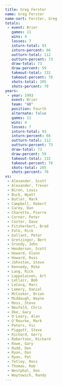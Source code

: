 ```yaml
---
title: Greg Ferster
name: Greg Ferster
name-sort: Ferster, Greg
totals:
 - event: Brier
   games: 11
   wins: 4
   losses: 7
   inturn-total: 93
   inturn-percent: 66
   outturn-total: 112
   outturn-percent: 73
   draw-total: 73
   draw-percent: 59
   takeout-total: 132
   takeout-percent: 76
   shots-total: 205
   shots-percent: 70
years:
 - year: 1993
   event: Brier
   team: "AB"
   position: Fourth
   alternate: false
   games: 11
   wins: 4
   losses: 7
   inturn-total: 93
   inturn-percent: 66
   outturn-total: 112
   outturn-percent: 73
   draw-total: 73
   draw-percent: 59
   takeout-total: 132
   takeout-percent: 76
   shots-total: 205
   shots-percent: 70
vs:
 - Alexander, Scott
 - Alexander, Trevor
 - Biron, Louis
 - Buck, Wyatt
 - Butler, Mark
 - Campbell, Robert
 - Carey, Dan
 - Charette, Pierre
 - Corner, Peter
 - Coster, Dave
 - Fitzherbert, Brad
 - Folk, Rick
 - Gallant, Peter
 - Gretzinger, Bert
 - Grundy, John
 - Henderson, Scott
 - Howard, Glenn
 - Howard, Russ
 - Johnston, Steve
 - Kennedy, Mike
 - Lang, Rick
 - Lappalainen, Art
 - LeClair, Bob
 - LeCocq, Marc
 - Lemery, Daniel
 - McCusker, Brian
 - Middaugh, Wayne
 - Moss, Steve
 - Neufeld, Chris
 - Oke, Gary
 - O'Leary, Alan
 - O'Rourke, Mark
 - Peters, Vic
 - Piggott, Steve
 - Richard, Gerry
 - Robertson, Richard
 - Rowe, Gary
 - Rudd, Don
 - Ryan, Don
 - Ryan, Pat
 - Tetley, Ross
 - Thomas, Rob
 - Westphal, Don
 - Woytowich, Randy
---
```

